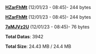 [**HZarFhMt**](/data/HZarFhMt.txt) (12/01/23 - 08:45)- 244 bytes

[**HZarFhMt**](/data/HZarFhMt.txt) (12/01/23 - 08:45)- 244 bytes

[**7aMJVz2U**](/data/7aMJVz2U.txt) (12/01/23 - 08:45)- 76 bytes

**Total Datas**: 3942

**Total Size**: 24.43 MB / 24.4 MB